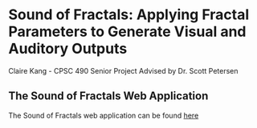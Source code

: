 # Sound of Fractals: Applying Fractal Parameters to Generate Visual and Auditory Outputs
Claire Kang - CPSC 490 Senior Project Advised by Dr. Scott Petersen
## The Sound of Fractals Web Application
The Sound of Fractals web application can be found [here](https://sound-of-fractals.pages.dev/)

